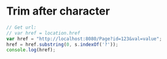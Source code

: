 # Trim after character

```js
// Get url:
// var href = location.href
var href = "http://localhost:8080/Page?id=123&val=value";
href = href.substring(0, s.indexOf('?'));
console.log(href);
```